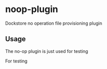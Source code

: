 # noop-plugin
Dockstore no operation file provisioning plugin

## Usage

The no-op plugin is just used for testing

For testing
